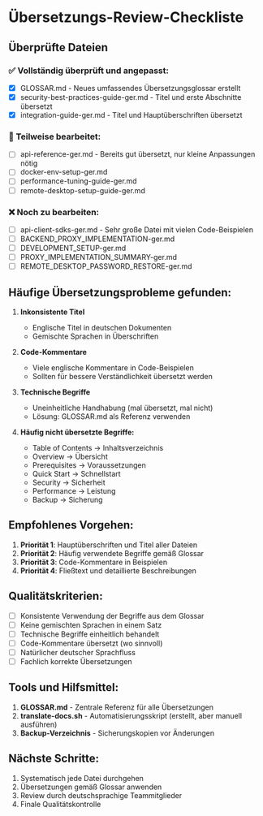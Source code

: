 # Übersetzungs-Review-Checkliste

## Überprüfte Dateien

### ✅ Vollständig überprüft und angepasst:
- [x] GLOSSAR.md - Neues umfassendes Übersetzungsglossar erstellt
- [x] security-best-practices-guide-ger.md - Titel und erste Abschnitte übersetzt
- [x] integration-guide-ger.md - Titel und Hauptüberschriften übersetzt

### 🔄 Teilweise bearbeitet:
- [ ] api-reference-ger.md - Bereits gut übersetzt, nur kleine Anpassungen nötig
- [ ] docker-env-setup-ger.md
- [ ] performance-tuning-guide-ger.md
- [ ] remote-desktop-setup-guide-ger.md

### ❌ Noch zu bearbeiten:
- [ ] api-client-sdks-ger.md - Sehr große Datei mit vielen Code-Beispielen
- [ ] BACKEND_PROXY_IMPLEMENTATION-ger.md
- [ ] DEVELOPMENT_SETUP-ger.md
- [ ] PROXY_IMPLEMENTATION_SUMMARY-ger.md
- [ ] REMOTE_DESKTOP_PASSWORD_RESTORE-ger.md

## Häufige Übersetzungsprobleme gefunden:

1. **Inkonsistente Titel**
   - Englische Titel in deutschen Dokumenten
   - Gemischte Sprachen in Überschriften

2. **Code-Kommentare**
   - Viele englische Kommentare in Code-Beispielen
   - Sollten für bessere Verständlichkeit übersetzt werden

3. **Technische Begriffe**
   - Uneinheitliche Handhabung (mal übersetzt, mal nicht)
   - Lösung: GLOSSAR.md als Referenz verwenden

4. **Häufig nicht übersetzte Begriffe:**
   - Table of Contents → Inhaltsverzeichnis
   - Overview → Übersicht
   - Prerequisites → Voraussetzungen
   - Quick Start → Schnellstart
   - Security → Sicherheit
   - Performance → Leistung
   - Backup → Sicherung

## Empfohlenes Vorgehen:

1. **Priorität 1**: Hauptüberschriften und Titel aller Dateien
2. **Priorität 2**: Häufig verwendete Begriffe gemäß Glossar
3. **Priorität 3**: Code-Kommentare in Beispielen
4. **Priorität 4**: Fließtext und detaillierte Beschreibungen

## Qualitätskriterien:

- [ ] Konsistente Verwendung der Begriffe aus dem Glossar
- [ ] Keine gemischten Sprachen in einem Satz
- [ ] Technische Begriffe einheitlich behandelt
- [ ] Code-Kommentare übersetzt (wo sinnvoll)
- [ ] Natürlicher deutscher Sprachfluss
- [ ] Fachlich korrekte Übersetzungen

## Tools und Hilfsmittel:

1. **GLOSSAR.md** - Zentrale Referenz für alle Übersetzungen
2. **translate-docs.sh** - Automatisierungsskript (erstellt, aber manuell ausführen)
3. **Backup-Verzeichnis** - Sicherungskopien vor Änderungen

## Nächste Schritte:

1. Systematisch jede Datei durchgehen
2. Übersetzungen gemäß Glossar anwenden
3. Review durch deutschsprachige Teammitglieder
4. Finale Qualitätskontrolle
